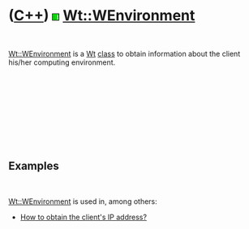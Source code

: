 



 

 

 

 

 

([C++](Cpp.md)) ![Wt](PicWt.png) [Wt::WEnvironment](CppWEnvironment.md)
=========================================================================

 

[Wt::WEnvironment](CppWEnvironment.md) is a [Wt](CppWt.md)
[class](CppClass.md) to obtain information about the client his/her
computing environment.

 

 

 

 

 

Examples
--------

 

[Wt::WEnvironment](CppWEnvironment.md) is used in, among others:

-   [How to obtain the client's IP address?](CppWtGetIpAddress.md)

 

 

 

 

 





 



